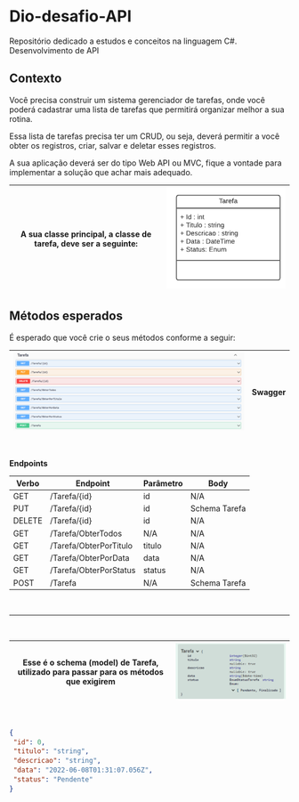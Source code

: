 # Dio-desafio-API
Repositório dedicado a estudos e conceitos na linguagem C#. Desenvolvimento de API

## Contexto
Você precisa construir um sistema gerenciador de tarefas, onde você poderá cadastrar uma lista de tarefas que permitirá organizar melhor a sua rotina.

Essa lista de tarefas precisa ter um CRUD, ou seja, deverá permitir a você obter os registros, criar, salvar e deletar esses registros.

A sua aplicação deverá ser do tipo Web API ou MVC, fique a vontade para implementar a solução que achar mais adequado.

| A sua classe principal, a classe de tarefa, deve ser a seguinte: | ![Diagrama da classe Tarefa](Github/diagrama.png) |
| --- | --- |

## Métodos esperados
É esperado que você crie o seus métodos conforme a seguir:

| ![Métodos Swagger](Github/swagger.png) | **Swagger** |
| --- | --- |


<br>


**Endpoints**


| Verbo  | Endpoint                | Parâmetro | Body          |
|--------|-------------------------|-----------|---------------|
| GET    | /Tarefa/{id}            | id        | N/A           |
| PUT    | /Tarefa/{id}            | id        | Schema Tarefa |
| DELETE | /Tarefa/{id}            | id        | N/A           |
| GET    | /Tarefa/ObterTodos      | N/A       | N/A           |
| GET    | /Tarefa/ObterPorTitulo  | titulo    | N/A           |
| GET    | /Tarefa/ObterPorData    | data      | N/A           |
| GET    | /Tarefa/ObterPorStatus  | status    | N/A           |
| POST   | /Tarefa                 | N/A       | Schema Tarefa |


<br>
<hr>
<br>



| Esse é o schema (model) de Tarefa, utilizado para passar para os métodos que exigirem | ![Schema model](Github/schema_tarefa.png) |
| --- | --- |

<br>

 ```json
{
  "id": 0,
  "titulo": "string",
  "descricao": "string",
  "data": "2022-06-08T01:31:07.056Z",
  "status": "Pendente"
}
``` 
